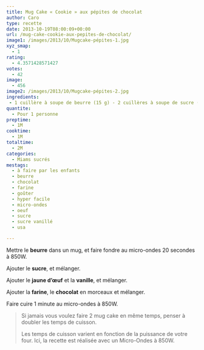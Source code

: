 ```yaml
---
title: Mug Cake « Cookie » aux pépites de chocolat
author: Caro
type: recette
date: 2013-10-19T08:00:09+00:00
url: /mug-cake-cookie-aux-pepites-de-chocolat/
image1: /images/2013/10/Mugcake-pépites-1.jpg
xyz_smap:
  - 1
rating:
  - 4.3571428571427
votes:
  - 42
image:
  - 456
image2: /images/2013/10/Mugcake-pépites-2.jpg
ingredients:
 - 1 cuillère à soupe de beurre (15 g) - 2 cuillères à soupe de sucre (25 g) - 3 cuillères à soupe de farine (30 g) - 1 jaune d'œuf - 15 g de chocolat noir (en tablette à 70% de cacao que vous couperez en morceaux avec un couteau, ou pépites de chocolat pour la pâtisserie) - 1/2 cuillère à café de vanille en poudre (ou 1 cuillère à café de vanille liquide)
quantite:
  - Pour 1 personne
preptime:
  - 1M
cooktime:
  - 1M
totaltime:
  - 2M
categories:
  - Miams sucrés
mestags:
  - à faire par les enfants
  - beurre
  - chocolat
  - farine
  - goûter
  - hyper facile
  - micro-ondes
  - oeuf
  - sucre
  - sucre vanillé
  - usa

---
```

Mettre le **beurre** dans un mug, et faire fondre au micro-ondes 20 secondes à 850W.

Ajouter le **sucre**, et mélanger.

Ajouter le **jaune d&rsquo;œuf** et la **vanille**, et mélanger.

Ajouter la **farine**, le **chocolat** en morceaux et mélanger.

Faire cuire 1 minute au micro-ondes à 850W.

> Si jamais vous voulez faire 2 mug cake en même temps, penser à doubler les temps de cuisson.
> 
> Les temps de cuisson varient en fonction de la puissance de votre four. Ici, la recette est réalisée avec un Micro-Ondes à 850W.